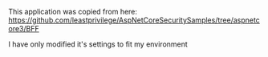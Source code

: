 This application was copied from here: https://github.com/leastprivilege/AspNetCoreSecuritySamples/tree/aspnetcore3/BFF

I have only modified it's settings to fit my environment
